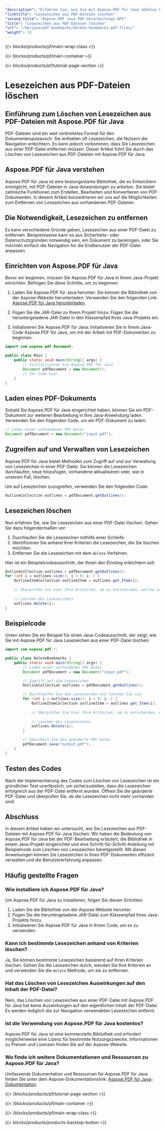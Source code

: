 ```yaml
---
"description": "Erfahren Sie, wie Sie mit Aspose.PDF für Java mühelos Lesezeichen aus PDF-Dateien löschen. Unsere Schritt-für-Schritt-Anleitung und der Beispielcode machen es einfach."
"linktitle": "Lesezeichen aus PDF-Dateien löschen"
"second_title": "Aspose.PDF Java PDF-Verarbeitungs-API"
"title": "Lesezeichen aus PDF-Dateien löschen"
"url": "/de/java/pdf-bookmarks/delete-bookmarks-pdf-files/"
"weight": 13
---
```


{{< blocks/products/pf/main-wrap-class >}}

{{< blocks/products/pf/main-container >}}

{{< blocks/products/pf/tutorial-page-section >}}

# Lesezeichen aus PDF-Dateien löschen


## Einführung zum Löschen von Lesezeichen aus PDF-Dateien mit Aspose.PDF für Java

PDF-Dateien sind ein weit verbreitetes Format für den Dokumentenaustausch. Sie enthalten oft Lesezeichen, die Nutzern die Navigation erleichtern. Es kann jedoch vorkommen, dass Sie Lesezeichen aus einer PDF-Datei entfernen müssen. Dieser Artikel führt Sie durch das Löschen von Lesezeichen aus PDF-Dateien mit Aspose.PDF für Java.

## Aspose.PDF für Java verstehen

Aspose.PDF für Java ist eine leistungsstarke Bibliothek, die es Entwicklern ermöglicht, mit PDF-Dateien in Java-Anwendungen zu arbeiten. Sie bietet zahlreiche Funktionen zum Erstellen, Bearbeiten und Konvertieren von PDF-Dokumenten. In diesem Artikel konzentrieren wir uns auf die Möglichkeiten zum Entfernen von Lesezeichen aus vorhandenen PDF-Dateien.

## Die Notwendigkeit, Lesezeichen zu entfernen

Es kann verschiedene Gründe geben, Lesezeichen aus einer PDF-Datei zu entfernen. Beispielsweise kann es aus Sicherheits- oder Datenschutzgründen notwendig sein, ein Dokument zu bereinigen, oder Sie möchten einfach die Navigation für die Endbenutzer der PDF-Datei anpassen.

## Einrichten von Aspose.PDF für Java

Bevor wir beginnen, müssen Sie Aspose.PDF für Java in Ihrem Java-Projekt einrichten. Befolgen Sie diese Schritte, um zu beginnen:

1. Laden Sie Aspose.PDF für Java herunter: Sie können die Bibliothek von der Aspose-Website herunterladen. Verwenden Sie den folgenden Link: [Aspose.PDF für Java herunterladen](https://releases.aspose.com/pdf/java/).

2. Fügen Sie die JAR-Datei zu Ihrem Projekt hinzu: Fügen Sie die heruntergeladene JAR-Datei in den Klassenpfad Ihres Java-Projekts ein.

3. Initialisieren Sie Aspose.PDF für Java: Initialisieren Sie in Ihrem Java-Code Aspose.PDF für Java, um mit der Arbeit mit PDF-Dokumenten zu beginnen.

```java
import com.aspose.pdf.Document;

public class Main {
    public static void main(String[] args) {
        // Initialisieren Sie Aspose.PDF für Java
        Document pdfDocument = new Document();
        // Ihr Code hier
    }
}
```

## Laden eines PDF-Dokuments

Sobald Sie Aspose.PDF für Java eingerichtet haben, können Sie ein PDF-Dokument zur weiteren Bearbeitung in Ihre Java-Anwendung laden. Verwenden Sie den folgenden Code, um ein PDF-Dokument zu laden:

```java
// Laden einer vorhandenen PDF-Datei
Document pdfDocument = new Document("input.pdf");
```

## Zugreifen auf und Verwalten von Lesezeichen

Aspose.PDF für Java bietet Methoden zum Zugriff auf und zur Verwaltung von Lesezeichen in einer PDF-Datei. Sie können die Lesezeichen durchlaufen, neue hinzufügen, vorhandene aktualisieren oder, wie in unserem Fall, löschen.

Um auf Lesezeichen zuzugreifen, verwenden Sie den folgenden Code:

```java
OutlineCollection outlines = pdfDocument.getOutlines();
```

## Lesezeichen löschen

Nun erfahren Sie, wie Sie Lesezeichen aus einer PDF-Datei löschen. Gehen Sie dazu folgendermaßen vor:

1. Durchlaufen Sie die Lesezeichen mithilfe einer Schleife.
2. Identifizieren Sie anhand Ihrer Kriterien die Lesezeichen, die Sie löschen möchten.
3. Entfernen Sie die Lesezeichen mit dem `delete` Verfahren.

Hier ist ein Beispielcodeausschnitt, der Ihnen den Einstieg erleichtern soll:

```java
OutlineCollection outlines = pdfDocument.getOutlines();
for (int i = outlines.size(); i > 0; i--) {
    OutlineItemCollection outlineItem = outlines.get_Item(i);
    
    // Überprüfen Sie hier Ihre Kriterien, um zu entscheiden, welche Lesezeichen gelöscht werden sollen
    
    // Löschen des Lesezeichens
    outlines.delete(i);
}
```

## Beispielcode

Unten sehen Sie ein Beispiel für einen Java-Codeausschnitt, der zeigt, wie Sie mit Aspose.PDF für Java Lesezeichen aus einer PDF-Datei löschen:

```java
import com.aspose.pdf.*;

public class DeleteBookmarks {
    public static void main(String[] args) {
        // Laden einer vorhandenen PDF-Datei
        Document pdfDocument = new Document("input.pdf");

        // Zugriff auf die Lesezeichen
        OutlineCollection outlines = pdfDocument.getOutlines();

        // Durchlaufen Sie die Lesezeichen und löschen Sie sie
        for (int i = outlines.size(); i > 0; i--) {
            OutlineItemCollection outlineItem = outlines.get_Item(i);
            
            // Überprüfen Sie hier Ihre Kriterien, um zu entscheiden, welche Lesezeichen gelöscht werden sollen
            
            // Löschen des Lesezeichens
            outlines.delete(i);
        }

        // Speichern Sie die geänderte PDF-Datei
        pdfDocument.save("output.pdf");
    }
}
```

## Testen des Codes

Nach der Implementierung des Codes zum Löschen von Lesezeichen ist ein gründlicher Test unerlässlich, um sicherzustellen, dass die Lesezeichen erfolgreich aus der PDF-Datei entfernt wurden. Öffnen Sie die geänderte PDF-Datei und überprüfen Sie, ob die Lesezeichen nicht mehr vorhanden sind.

## Abschluss

In diesem Artikel haben wir untersucht, wie Sie Lesezeichen aus PDF-Dateien mit Aspose.PDF für Java löschen. Wir haben die Bedeutung von Aspose.PDF für Java bei der PDF-Bearbeitung erläutert, die Bibliothek in einem Java-Projekt eingerichtet und eine Schritt-für-Schritt-Anleitung mit Beispielcode zum Löschen von Lesezeichen bereitgestellt. Mit diesen Anweisungen können Sie Lesezeichen in Ihren PDF-Dokumenten effizient verwalten und die Benutzererfahrung anpassen.

## Häufig gestellte Fragen

### Wie installiere ich Aspose.PDF für Java?

Um Aspose.PDF für Java zu installieren, folgen Sie diesen Schritten:
1. Laden Sie die Bibliothek von der Aspose-Website herunter.
2. Fügen Sie die heruntergeladene JAR-Datei zum Klassenpfad Ihres Java-Projekts hinzu.
3. Initialisieren Sie Aspose.PDF für Java in Ihrem Code, um es zu verwenden.

### Kann ich bestimmte Lesezeichen anhand von Kriterien löschen?

Ja, Sie können bestimmte Lesezeichen basierend auf Ihren Kriterien löschen. Gehen Sie die Lesezeichen durch, wenden Sie Ihre Kriterien an und verwenden Sie die `delete` Methode, um sie zu entfernen.

### Hat das Löschen von Lesezeichen Auswirkungen auf den Inhalt der PDF-Datei?

Nein, das Löschen von Lesezeichen aus einer PDF-Datei mit Aspose.PDF für Java hat keine Auswirkungen auf den eigentlichen Inhalt der PDF-Datei. Es werden lediglich die zur Navigation verwendeten Lesezeichen entfernt.

### Ist die Verwendung von Aspose.PDF für Java kostenlos?

Aspose.PDF für Java ist eine kommerzielle Bibliothek und erfordert möglicherweise eine Lizenz für bestimmte Nutzungszwecke. Informationen zu Preisen und Lizenzen finden Sie auf der Aspose-Website.

### Wo finde ich weitere Dokumentationen und Ressourcen zu Aspose.PDF für Java?

Umfassende Dokumentation und Ressourcen für Aspose.PDF für Java finden Sie unter dem Aspose-Dokumentationslink: [Aspose.PDF für Java-Dokumentation](https://reference.aspose.com/pdf/java/).

{{< /blocks/products/pf/tutorial-page-section >}}

{{< /blocks/products/pf/main-container >}}

{{< /blocks/products/pf/main-wrap-class >}}

{{< blocks/products/products-backtop-button >}}